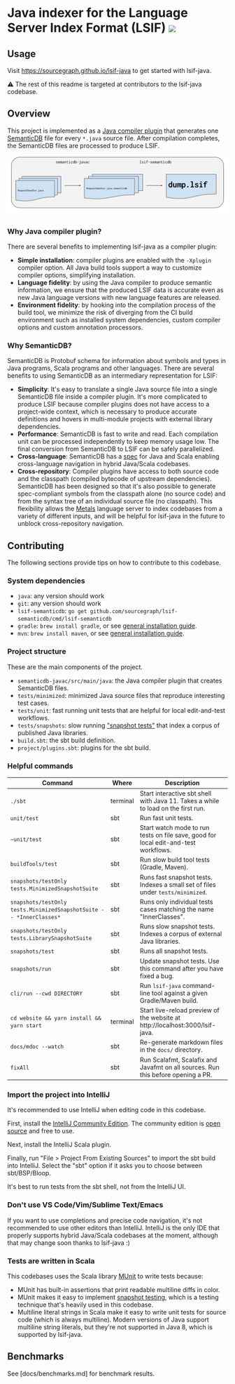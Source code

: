# Java indexer for the Language Server Index Format (LSIF) ![](https://img.shields.io/badge/status-development-yellow?style=flat)

## Usage

Visit https://sourcegraph.github.io/lsif-java to get started with lsif-java.

⚠ The rest of this readme is targeted at contributors to the lsif-java codebase.

## Overview

This project is implemented as a
[Java compiler plugin](https://docs.oracle.com/en/java/javase/11/docs/api/jdk.compiler/com/sun/source/util/Plugin.html)
that generates one
[SemanticDB](https://scalameta.org/docs/semanticdb/specification.html) file for
every `*.java` source file. After compilation completes, the SemanticDB files
are processed to produce LSIF.

![A three stage pipeline that starts with a list of Java sources, creates a list of SemanticDB files that then become a single LSIF index.](docs/assets/semanticdb-javac-pipeline.svg)

### Why Java compiler plugin?

There are several benefits to implementing lsif-java as a compiler plugin:

- **Simple installation**: compiler plugins are enabled with the `-Xplugin`
  compiler option. All Java build tools support a way to customize compiler
  options, simplifying installation.
- **Language fidelity**: by using the Java compiler to produce semantic
  information, we ensure that the produced LSIF data is accurate even as new
  Java language versions with new language features are released.
- **Environment fidelity**: by hooking into the compilation process of the build
  tool, we minimize the risk of diverging from the CI build environment such as
  installed system dependencies, custom compiler options and custom annotation
  processors.

### Why SemanticDB?

SemanticDB is Protobuf schema for information about symbols and types in Java
programs, Scala programs and other languages. There are several benefits to
using SemanticDB as an intermediary representation for LSIF:

- **Simplicity**: It's easy to translate a single Java source file into a single
  SemanticDB file inside a compiler plugin. It's more complicated to produce
  LSIF because compiler plugins does not have access to a project-wide context,
  which is necessary to produce accurate definitions and hovers in multi-module
  projects with external library dependencies.
- **Performance**: SemanticDB is fast to write and read. Each compilation unit
  can be processed independently to keep memory usage low. The final conversion
  from SemanticDB to LSIF can be safely parallelized.
- **Cross-language**: SemanticDB has a
  [spec](https://scalameta.org/docs/semanticdb/specification.html) for Java and
  Scala enabling cross-language navigation in hybrid Java/Scala codebases.
- **Cross-repository**: Compiler plugins have access to both source code and the
  classpath (compiled bytecode of upstream dependencies). SemanticDB has been
  designed so that it's also possible to generate spec-compliant symbols from
  the classpath alone (no source code) and from the syntax tree of an individual
  source file (no classpath). This flexibility allows the
  [Metals](https://scalameta.org/metals/) language server to index codebases
  from a variety of different inputs, and will be helpful for lsif-java in the
  future to unblock cross-repository navigation.

## Contributing

The following sections provide tips on how to contribute to this codebase.

### System dependencies

- `java`: any version should work
- `git`: any version should work
- `lsif-semanticdb`:
  `go get github.com/sourcegraph/lsif-semanticdb/cmd/lsif-semanticdb`
- `gradle`: `brew install gradle`, or see
  [general installation guide](https://gradle.org/install/).
- `mvn`: `brew install maven`, or see
  [general installation guide](https://www.baeldung.com/install-maven-on-windows-linux-mac).

### Project structure

These are the main components of the project.

- `semanticdb-javac/src/main/java`: the Java compiler plugin that creates
  SemanticDB files.
- `tests/minimized`: minimized Java source files that reproduce interesting test
  cases.
- `tests/unit`: fast running unit tests that are helpful for local edit-and-test
  workflows.
- `tests/snapshots`: slow running
  ["snapshot tests"](https://jestjs.io/docs/en/snapshot-testing) that index a
  corpus of published Java libraries.
- `build.sbt`: the sbt build definition.
- `project/plugins.sbt`: plugins for the sbt build.

### Helpful commands

| Command                                                             | Where    | Description                                                                         |
| ------------------------------------------------------------------- | -------- | ----------------------------------------------------------------------------------- |
| `./sbt`                                                             | terminal | Start interactive sbt shell with Java 11. Takes a while to load on the first run.   |
| `unit/test`                                                         | sbt      | Run fast unit tests.                                                                |
| `~unit/test`                                                        | sbt      | Start watch mode to run tests on file save, good for local edit-and-test workflows. |
| `buildTools/test`                                                   | sbt      | Run slow build tool tests (Gradle, Maven).                                          |
| `snapshots/testOnly tests.MinimizedSnapshotSuite`                   | sbt      | Runs fast snapshot tests. Indexes a small set of files under `tests/minimized`.     |
| `snapshots/testOnly tests.MinimizedSnapshotSuite -- *InnerClasses*` | sbt      | Runs only individual tests cases matching the name "InnerClasses".                  |
| `snapshots/testOnly tests.LibrarySnapshotSuite`                     | sbt      | Runs slow snapshot tests. Indexes a corpus of external Java libraries.              |
| `snapshots/test`                                                    | sbt      | Runs all snapshot tests.                                                            |
| `snapshots/run`                                                     | sbt      | Update snapshot tests. Use this command after you have fixed a bug.                 |
| `cli/run --cwd DIRECTORY`                                           | sbt      | Run `lsif-java` command-line tool against a given Gradle/Maven build.               |
| `cd website && yarn install && yarn start`                          | terminal | Start live-reload preview of the website at http://localhost:3000/lsif-java.        |
| `docs/mdoc --watch`                                                 | sbt      | Re-generate markdown files in the `docs/` directory.                                |
| `fixAll`                                                            | sbt      | Run Scalafmt, Scalafix and Javafmt on all sources. Run this before opening a PR.    |

### Import the project into IntelliJ

It's recommended to use IntelliJ when editing code in this codebase.

First, install the
[IntelliJ Community Edition](https://www.jetbrains.com/idea/download/). The
community edition is
[open source](https://github.com/JetBrains/intellij-community) and free to use.

Next, install the IntelliJ Scala plugin.

Finally, run "File > Project From Existing Sources" to import the sbt build into
IntelliJ. Select the "sbt" option if it asks you to choose between
sbt/BSP/Bloop.

It's best to run tests from the sbt shell, not from the IntelliJ UI.

### Don't use VS Code/Vim/Sublime Text/Emacs

If you want to use completions and precise code navigation, it's not recommended
to use other editors than IntelliJ. IntelliJ is the only IDE that properly
supports hybrid Java/Scala codebases at the moment, although that may change
soon thanks to lsif-java :)

### Tests are written in Scala

This codebases uses the Scala library [MUnit](https://scalameta.org/munit/) to
write tests because:

- MUnit has built-in assertions that print readable multiline diffs in color.
- MUnit makes it easy to implement
  [snapshot testing](https://jestjs.io/docs/en/snapshot-testing), which is a
  testing technique that's heavily used in this codebase.
- Multiline literal strings in Scala make it easy to write unit tests for source
  code (which is always multiline). Modern versions of Java support multiline
  string literals, but they're not supported in Java 8, which is supported by
  lsif-java.

## Benchmarks

See [docs/benchmarks.md] for benchmark results.
